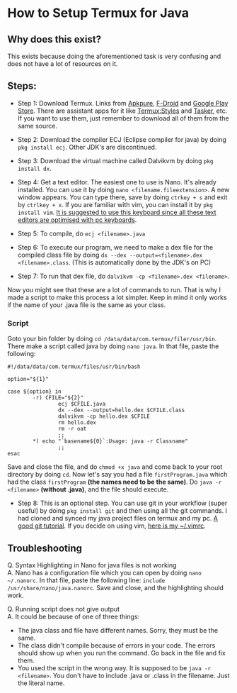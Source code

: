 # How to Setup Termux for Java

## Why does this exist?
This exists because doing the aforementioned task is very confusing and does not have a lot of resources on it. 

## Steps:
* Step 1: Download Termux. Links from [Apkpure](https://m.apkpure.com/termux/com.termux), [F-Droid](https://f-droid.org/en/packages/com.termux/) and [Google Play Store](https://play.google.com/store/apps/details?id=com.termux&hl=en_IN&gl=US). There are assistant apps for it like [Termux:Styles](https://f-droid.org/en/packages/com.termux.styling) and [Tasker](https://f-droid.org/en/packages/com.termux.tasker), etc. If you want to use them, just remember to download all of them from the same source.

* Step 2: Download the compiler ECJ (Eclipse compiler for java) by doing `pkg install ecj`. Other JDK's are discontinued.

* Step 3: Download the virtual machine called Dalvikvm by doing `pkg install dx`.

* Step 4: Get a text editor. The easiest one to use is Nano. It's already installed. You can use it by doing `nano <filename.fileextension>`. A new window appears. You can type there, save by doing `ctrkey + s` and exit by `ctrlkey + x`. If you are familiar with vim, you can install it by `pkg install vim`. [It is suggested to use this keyboard since all these text editors are optimised with pc keyboards](https://play.google.com/store/apps/details?id=org.pocketworkstation.pckeyboard&hl=en_IN&gl=US).

* Step 5: To compile, do `ecj <filename>.java`

* Step 6: To execute our program, we need to make a dex file for the compiled class file by doing `dx --dex --output=<filename>.dex <filename>.class`. (This is automatically done by the JDK's on PC)

* Step 7: To run that dex file, do `dalvikvm -cp <filename>.dex <filename>`.

Now you might see that these are a lot of commands to run. That is why I made a script to make this process a lot simpler. Keep in mind it only works if the name of your .java file is the same as your class. 

### Script
Goto your bin folder by doing `cd /data/data/com.termux/filer/usr/bin`. There make a script called java by doing `nano java`. In that file, paste the following: 

```
#!/data/data/com.termux/files/usr/bin/bash

option="${1}"

case ${option} in
        -r) CFILE="${2}"
                ecj $CFILE.java
                dx --dex --output=hello.dex $CFILE.class
                dalvikvm -cp hello.dex $CFILE
                rm hello.dex
                rm -r oat
                ;;
        *) echo "`basename${0}`:Usage: java -r Classname"
                ;;
esac
```

Save and close the file, and do `chmod +x java` and come back to your root directory by doing `cd`. Now let's say you had a file `firstProgram.java` which had the class `firstProgram` **(the names need to be the same)**. Do `java -r <filename>` **(without .java)**, and the file should execute. 

* Step 8: This is an optional step. You can use git in your workflow (super useful) by doing `pkg install git` and then using all the git commands. I had cloned and synced my java project files on termux and my pc. [A good git tutorial](https://www.tutorialspoint.com/git/index.htm). If you decide on using vim, [here is my ~/.vimrc](https://github.com/k2s09/dotfiles/blob/main/.vimrc).

## Troubleshooting
Q. Syntax Highlighting in Nano for java files is not working  
A. Nano has a configuration file which you can open by doing `nano ~/.nanorc`. In that file, paste the following line: `include /usr/share/nano/java.nanorc`. Save and close, and the highlighting should work.  
  
  
Q. Running script does not give output  
A. It could be because of one of three things:   
* The java class and file have different names. Sorry, they must be the same.  
* The class didn't compile because of errors in your code. The errors should show up when you run the command. Go back in the file and fix them.  
* You used the script in the wrong way. It is supposed to be `java -r <filename>`. You don't have to include .java or .class in the filename. Just  the literal name.
